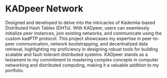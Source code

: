 # KADpeer Network
Designed and developed to delve into the intricacies of Kademlia-based Distributed Hash Tables (DHTs). With KADpeer, users can seamlessly initialize peer instances, join existing networks, and communicate using the custom kadPTP protocol. This project showcases my expertise in peer-to-peer communication, network bootstrapping, and decentralized data retrieval, highlighting my proficiency in designing robust tools for building scalable and fault-tolerant distributed systems. KADpeer stands as a testament to my commitment to mastering complex concepts in computer networking and distributed computing, making it a valuable addition to my portfolio.


